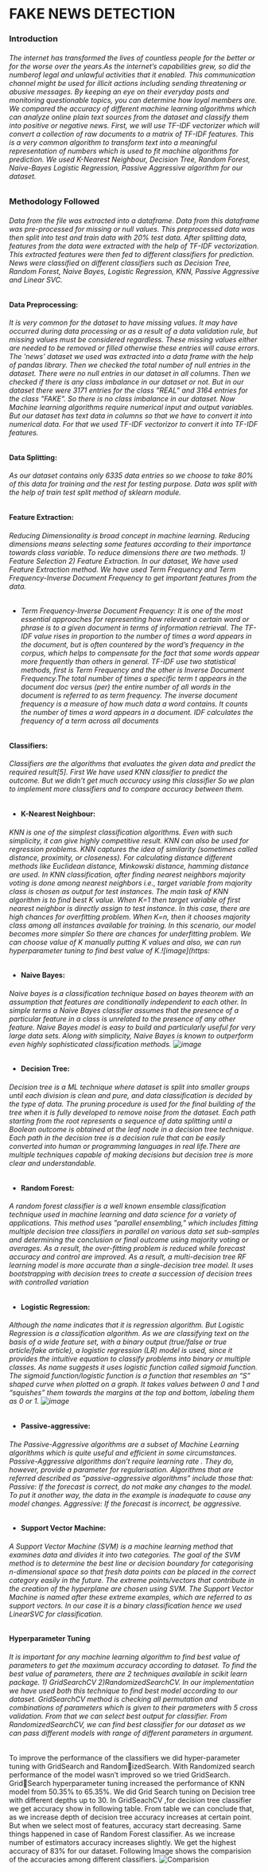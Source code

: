 # FAKE NEWS DETECTION
### Introduction
###### The internet has transformed the lives of countless people for the better or for the worse over the years.As the internet’s capabilities grew, so did the numberof legal and unlawful activities that it enabled. This communication channel might be used for illicit actions including sending threatening or abusive messages. By keeping an eye on their everyday posts and monitoring questionable topics, you can determine how loyal members are. We compared the accuracy of different machine learning algorithms which can analyze online plain text sources from the dataset and classify them into positive or negative news. First, we will use TF-IDF vectorizer which will convert a collection of raw documents to a matrix of TF-IDF features. This is a very common algorithm to transform text into a meaningful representation of numbers which is used to fit machine algorithms for prediction. We used K-Nearest Neighbour, Decision Tree, Random Forest, Naive-Bayes Logistic Regression, Passive Aggressive algorithm for our dataset.

### Methodology Followed
###### Data from the file was extracted into a dataframe. Data from this dataframe was pre-processed for missing or null values. This preprocessed data was then split into test and train data with 20% test data. After splitting data, features from the data were extracted with the help of TF-IDF vectorization. This extracted features were then fed to different classifiers for prediction. News were classified on different classifiers such as Decision Tree, Random Forest, Naive Bayes, Logistic Regression, KNN, Passive Aggressive and Linear SVC. 
**Data Preprocessing:** 
###### It is very common for the dataset to have missing values. It may have occurred during data processing or as a result of a data validation rule, but missing values must be considered regardless. These missing values either are needed to be removed or filled otherwise these entries will cause errors. The ’news’ dataset we used was extracted into a data frame with the help of pandas library. Then we checked the total number of null entries in the dataset. There were no null entries in our dataset in all columns. Then we checked if there is any class imbalance in our dataset or not. But in our dataset there were 3171 entries for the class ”REAL” and 3164 entries for the class ”FAKE”. So there is no class imbalance in our dataset. Now Machine learning algorithms require numerical input and output variables. But our dataset has text data in columns so that we have to convert it into numerical data. For that we used TF-IDF vectorizor to convert it into TF-IDF features.

**Data Splitting:**
###### As our dataset contains only 6335 data entries so we choose to take 80% of this data for training and the rest for testing purpose. Data was split with the help of train test split method of sklearn module.

**Feature Extraction:**
###### Reducing Dimensionality is broad concept in machine learning. Reducing dimensions means selecting some features according to their importance towards class variable. To reduce dimensions there are two methods. 1) Feature Selection 2) Feature Extraction. In our dataset, We have used Feature Extraction method. We have used Term Frequency and Term Frequency-Inverse Document Frequency to get important features from the data.
 * ###### Term Frequency-Inverse Document Frequency: It is one of the most essential approaches for representing how relevant a certain word or phrase is to a given document in terms of information retrieval. The TF-IDF value rises in proportion to the number of times a word appears in the document, but is often countered by the word’s frequency in the corpus, which helps to compensate for the fact that some words appear more frequently than others in general. TF-IDF use two statistical methods, first is Term Frequency and the other is Inverse Document Frequency.The total number of times a specific term t appears in the document doc versus (per) the entire number of all words in the document is referred to as term frequency. The inverse document frequency is a measure of how much data a word contains. It counts the number of times a word appears in a document. IDF calculates the frequency of a term across all documents

**Classifiers:**
###### Classifiers are the algorithms that evaluates the given data and predict the required result[5]. First We have used KNN classifier to predict the outcome. But we didn’t get much accuracy using this classifier So we plan to implement more classifiers and to compare accuracy between them.
*  **K-Nearest Neighbour:**
###### KNN is one of the simplest classification algorithms. Even with such simplicity, it can give highly competitive result. KNN can also be used for regression problems. KNN captures the idea of similarity (sometimes called distance, proximity, or closeness). For calculating distance different methods like Euclidean distance, Minkowski distance, hamming distance are used. In KNN classification, after finding nearest neighbors majority voting is done among nearest neighbors i.e., target variable from majority class is chosen as output for test instances. The main task of KNN algorithm is to find best K value. When K=1 then target variable of first nearest neighbor is directly assign to test instance. In this case, there are high chances for overfitting problem. When K=n, then it chooses majority class among all instances available for training. In this scenario, our model becomes more simpler So there are chances for underfitting problem. We can choose value of K manually putting K values and also, we can run hyperparameter tuning to find best value of K.![image](https:

* **Naive Bayes:**
###### Naive bayes is a classification technique based on bayes theorem with an assumption that features are conditionally independent to each other. In simple terms a Naive Bayes classifier assumes that the presence of a particular feature in a class is unrelated to the presence of any other feature. Naive Bayes model is easy to build and particularly useful for very large data sets. Along with simplicity, Naive Bayes is known to outperform even highly sophisticated classification methods. ![image](https://user-images.githubusercontent.com/47494265/204969859-ff790e6d-d4ff-49e1-9ffa-2f10cabc56a5.png)

* **Decision Tree:**
###### Decision tree is a ML technique where dataset is split into smaller groups until each division is clean and pure, and data classification is decided by the type of data. The pruning procedure is used for the final building of the tree when it is fully developed to remove noise from the dataset. Each path starting from the root represents a sequence of data splitting until a Boolean outcome is obtained at the leaf node in a decision tree technique. Each path in the decision tree is a decision rule that can be easily converted into human or programming languages in real life.There are multiple techniques capable of making decisions but decision tree is more clear and understandable.

* **Random Forest:**
###### A random forest classifier is a well known ensemble classification technique used in machine learning and data science for a variety of applications. This method uses ”parallel ensembling,” which includes fitting multiple decision tree classifiers in parallel on various data set sub-samples and determining the conclusion or final outcome using majority voting or averages. As a result, the over-fitting problem is reduced while forecast accuracy and control are improved. As a result, a multi-decision tree RF learning model is more accurate than a single-decision tree model. It uses bootstrapping with decision trees to create a succession of decision trees with controlled variation

* **Logistic Regression:**
###### Although the name indicates that it is regression algorithm. But Logistic Regression is a classification algorithm. As we are classifying text on the basis of a wide feature set, with a binary output (true/false or true article/fake article), a logistic regression (LR) model is used, since it provides the intuitive equation to classify problems into binary or multiple classes. As name suggests it uses logistic function called sigmoid function. The sigmoid function/logistic function is a function that resembles an “S” shaped curve when plotted on a graph. It takes values between 0 and 1 and “squishes” them towards the margins at the top and bottom, labeling them as 0 or 1. ![image](https://user-images.githubusercontent.com/47494265/204970153-56d8fa71-dfec-4f5a-8eef-b4afa85f0367.png)

* **Passive-aggressive:**
###### The Passive-Aggressive algorithms are a subset of Machine Learning algorithms which is quite useful and efficient in some circumstances. Passive-Aggressive algorithms don’t require learning rate . They do, however, provide a parameter for regularisation. Algorithms that are referred described as ”passive-aggressive algorithms” include those that: Passive: If the forecast is correct, do not make any changes to the model. To put it another way, the data in the example is inadequate to cause any model changes. Aggressive: If the forecast is incorrect, be aggressive.

* **Support Vector Machine:**
###### A Support Vector Machine (SVM) is a machine learning method that examines data and divides it into two categories. The goal of the SVM method is to determine the best line or decision boundary for categorising n-dimensional space so that fresh data points can be placed in the correct category easily in the future. The extreme points/vectors that contribute in the creation of the hyperplane are chosen using SVM. The Support Vector Machine is named after these extreme examples, which are referred to as support vectors. In our case it is a binary classification hence we used LinearSVC for classification.

**Hyperparameter Tuning**
###### It is important for any machine learning algorithm to find best value of parameters to get the maximum accuracy according to dataset. To find the best value of parameters, there are 2 techniques available in scikit learn package. 1) GridSearchCV 2)RandomizedSearchCV. In our implementation we have used both this technique to find best model according to our dataset. GridSearchCV method is checking all permutation and combinations of parameters which is given to their parameters with 5 cross validation. From that we can select best output for classifier. From RandomizedSearchCV, we can find best classifier for our dataset as we can pass different models with range of different parameters in argument. 

To improve the performance of the classifiers we did hyper-parameter tuning with GridSearch and RandomizedSearch. With Randomized search performance of the model wasn’t improved so we tried GridSearch. GridSearch hyperparameter tuning increased the performance of KNN model from 50.35% to 65.35%. We did Grid Search tuning on Decision tree with different depths up to 30. In GridSeachCV ,for decision tree classifier we get accuracy show in following table. From table we can conclude that, as we increase depth of decision tree accuracy increases at certain point. But when we select most of features, accuracy start decreasing. Same things happened in case of Random Forest classifier. As we increase number of estimators accuracy increases slightly. We get the highest accuracy of 83% for our dataset. Following Image shows the comparision of the accuracies among different classifiers.
![Comparision]()
